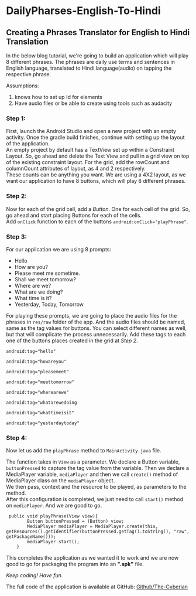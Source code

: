 # DailyPharses-English-To-Hindi

## Creating a Phrases Translator for English to Hindi Translation

In the below blog tutorial, we're going to build an application which will play 8 different phrases. The phrases are daily use terms and sentences in English language, translated to Hindi language(audio) on tapping the respective phrase.

Assumptions: 
1. knows how to set up Id for elements
2. Have audio files or be able to create using tools such as audacity

### Step 1:
First, launch the Android Studio and open a new project with an empty activity. Once the gradle build finishes, continue with setting up the layout of the application. <br>
An empty project by default has a TextView set up within a Constraint Layout. So, go ahead and delete the Text View and pull in a grid view on top of the existing constraint layout. For the grid, add the rowCount and columnCount attributes of layout, as 4 and 2 respectively.<br>
These counts can be anything you want. We are using a 4X2 layout, as we want our application to have 8 buttons, which will play 8 different phrases. 


### Step 2:
Now for each of the grid cell, add a *Button*. One for each cell of the grid. So, go ahead and start placing Buttons for each of the cells.<br>
Add `onClick` function to each of the buttons `android:onClick="playPhrase"`. 


### Step 3: 
For our application we are using 8 prompts:
- Hello 
- How are you?
- Please meet me sometime.
- Shall we meet tomorrow?
- Where are we?
- What are we doing?
- What time is it?
- Yesterday, Today, Tomorrow

For playing these prompts, we are going to place the audio files for the phrases in `res/raw` folder of the app.
And the audio files should be named, same as the tag values for buttons. You can select different names as well, but that will complicate the process unnecessarily.
Add these tags to each one of the buttons places created in the grid at *Step 2*.

`android:tag="hello"`

`android:tag="howareyou"`

`android:tag="pleasemeet"`

`android:tag="meettomorrow"`

`android:tag="wherearewe"`

`android:tag="whatarewedoing`

`android:tag="whattimeisit"`

`android:tag="yesterdaytoday"`

### Step 4: 
Now let us add the `playPhrase` method to `MainActivity.java` file.

The function takes in `View` as a parameter. We declare a Button variable, `buttonPressed` to capture the tag value from the variable.
Then we declare a MediaPlayer variable, `mediaPlayer` and then we call `create()` method of MediaPlayer class on the `mediaPlayer` object.<br>
We then pass, context and the resource to be played, as parameters to the method.<br>
After this configuration is completed, we just need to call `start()` method on `mediaPlayer`. And we are good to go.

```
 public void playPhrase(View view){
        Button buttonPressed = (Button) view;
        MediaPlayer mediaPlayer = MediaPlayer.create(this, getResources().getIdentifier(buttonPressed.getTag().toString(), "raw", getPackageName()));
        mediaPlayer.start();
    }
```

This completes the application as we wanted it to work and we are now good to go for packaging the program into an **".apk"** file.

*Keep coding! Have fun.*

The full code of the application is available at GitHub:
[Github/The-Cyberian](https://github.com/TheCyberian)
